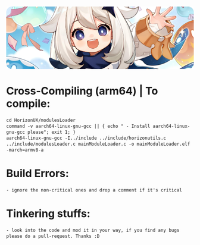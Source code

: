 ![emergency_food](https://github.com/forsaken-heart24/i_dont_want_to_be_an_weirdo/blob/main/banner_images/emergency_food.png?raw=true)

# Cross-Compiling (arm64) | To compile:
```
cd HorizonUX/modulesLoader
command -v aarch64-linux-gnu-gcc || { echo " - Install aarch64-linux-gnu-gcc please"; exit 1; }
aarch64-linux-gnu-gcc -I../include ../include/horizonutils.c ../include/modulesLoader.c mainModuleLoader.c -o mainModuleLoader.elf -march=armv8-a
```

# Build Errors:
    - ignore the non-critical ones and drop a comment if it's critical

# Tinkering stuffs:
    - look into the code and mod it in your way, if you find any bugs please do a pull-request. Thanks :D